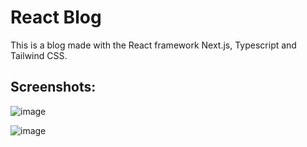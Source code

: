 # React Blog

This is a blog made with the React framework Next.js, Typescript and Tailwind CSS.

## Screenshots:

![image](https://github.com/user-attachments/assets/d714a638-d661-48b9-97cc-576799176600)

![image](https://github.com/user-attachments/assets/ada75bf3-e272-44e2-aa3c-c361973435ac)
